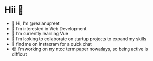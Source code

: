 # Hii 🍇
- 👋 Hi, I’m @realanupreet
- 👀 I’m interested in Web Development
- 🌱 I’m currently learning Vue
- 💞️ I’m looking to collaborate on startup projects to expand my skills
- 📸 find me on [Instagram](https://www.instagram.com/real.anupreet/) for a quick chat
- 😪 i'm working on my ntcc term paper nowadays, so being active is difficult
<!---
realanupreet/realanupreet is a ✨ special ✨ repository because its `README.md` (this file) appears on your GitHub profile.
You can click the Preview link to take a look at your changes.
--->
